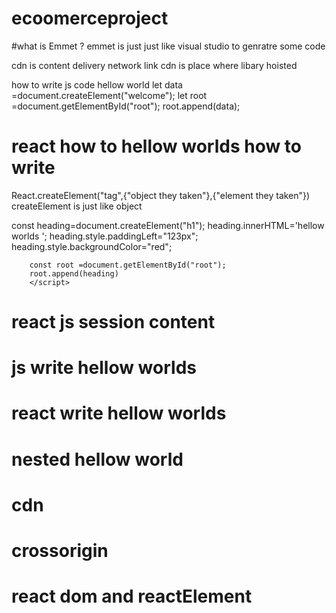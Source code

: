 # ecoomerceproject

#what is Emmet ?
emmet is just just like visual studio to genratre some code

cdn is content delivery network link
cdn is place where libary hoisted

how to write js code hellow world
let data =document.createElement("welcome");
let root =document.getElementById("root");
root.append(data);
# react how to hellow worlds how to write
React.createElement("tag",{"object they taken"},{"element they taken"})
createElement is just like object 


 const heading=document.createElement("h1");
        heading.innerHTML='hellow worlds ';
        heading.style.paddingLeft="123px";
        heading.style.backgroundColor="red";
        
        const root =document.getElementById("root");
        root.append(heading)
        </script>

# react js session content
# js write hellow worlds
# react write hellow worlds
# nested hellow world 
# cdn
# crossorigin
# react dom and reactElement



       